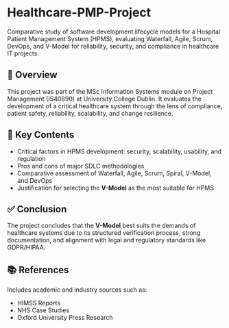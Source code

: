 # Healthcare-PMP-Project
Comparative study of software development lifecycle models for a Hospital Patient Management System (HPMS), evaluating Waterfall, Agile, Scrum, DevOps, and V-Model for reliability, security, and compliance in healthcare IT projects.
## 📂 Overview
This project was part of the MSc Information Systems module on Project Management (IS40890) at University College Dublin. It evaluates the development of a critical healthcare system through the lens of compliance, patient safety, reliability, scalability, and change resilience.

## 🧾 Key Contents
- Critical factors in HPMS development: security, scalability, usability, and regulation
- Pros and cons of major SDLC methodologies
- Comparative assessment of Waterfall, Agile, Scrum, Spiral, V-Model, and DevOps
- Justification for selecting the **V-Model** as the most suitable for HPMS

## ✅ Conclusion
The project concludes that the **V-Model** best suits the demands of healthcare systems due to its structured verification process, strong documentation, and alignment with legal and regulatory standards like GDPR/HIPAA.

## 📚 References
Includes academic and industry sources such as:
- HIMSS Reports
- NHS Case Studies
- Oxford University Press Research
